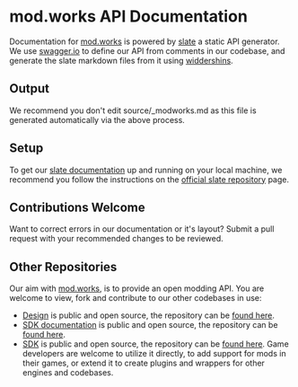 # mod.works API Documentation
Documentation for [mod.works](https://mod.works) is powered by [slate](https://github.com/lord/slate) a static API generator. We use [swagger.io](https://swagger.io/) to define our API from comments in our codebase, and generate the slate markdown files from it using [widdershins](https://github.com/Mermade/widdershins).

## Output
We recommend you don't edit source/\_modworks.md as this file is generated automatically via the above process.

## Setup
To get our [slate documentation](https://docs.mod.works) up and running on your local machine, we recommend you follow the instructions on the [official slate repository](https://github.com/lord/slate) page.

## Contributions Welcome
Want to correct errors in our documentation or it's layout? Submit a pull request with your recommended changes to be reviewed.

## Other Repositories
Our aim with [mod.works](https://mod.works), is to provide an open modding API. You are welcome to view, fork and contribute to our other codebases in use:

* [Design](https://design.mod.works) is public and open source, the repository can be [found here](https://github.com/DBolical/modworksDESIGN).
* [SDK documentation](https://sdk.mod.works) is public and open source, the repository can be [found here](https://github.com/DBolical/modworksSDK).
* [SDK](https://sdk.mod.works) is public and open source, the repository can be [found here](https://github.com/DBolical/modworksSDK). Game developers are welcome to utilize it directly, to add support for mods in their games, or extend it to create plugins and wrappers for other engines and codebases.

